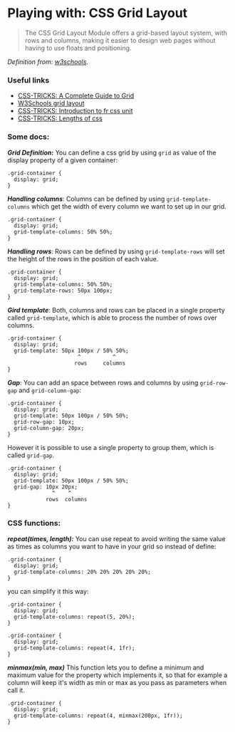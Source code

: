 # Playing with: CSS Grid Layout

>The CSS Grid Layout Module offers a grid-based layout system, with rows and columns, making it easier to design web pages without having to use floats and positioning.

*Definition from: [w3schools](https://www.w3schools.com/css/css_grid.asp).*

### Useful links

* [CSS-TRICKS: A Complete Guide to Grid
](https://css-tricks.com/snippets/css/complete-guide-grid/)
* [W3Schools grid layout](https://www.w3schools.com/css/css_grid.asp)
* [CSS-TRICKS: Introduction to fr css unit](https://css-tricks.com/introduction-fr-css-unit/)
* [CSS-TRICKS: Lengths of css](https://css-tricks.com/the-lengths-of-css/)

### Some docs:

***Grid Definition:*** You can define a css grid by using `grid` as value of the display property of a given container:

```
.grid-container {
  display: grid;  
}
```

***Handling columns***: Columns can be defined by using `grid-template-columns` which get the width of every column we want to set up in our grid.

```
.grid-container {
  display: grid;
  grid-template-columns: 50% 50%;
}
```

***Handling rows***: Rows can be defined by using `grid-template-rows` will set the height of the rows in the position of each value.

```
.grid-container {
  display: grid;
  grid-template-columns: 50% 50%;
  grid-template-rows: 50px 100px;
}
```

***Gird template***: Both, columns and rows can be placed in a single property called `grid-template`, which is able to process the number of rows over columns.

```
.grid-container {
  display: grid;
  grid-template: 50px 100px / 50% 50%;
                      ^          ^
                     rows     columns
}
```

***Gap***: You can add an space between rows and columns by using `grid-row-gap` and `grid-column-gap`:

```
.grid-container {
  display: grid;
  grid-template: 50px 100px / 50% 50%;
  grid-row-gap: 10px;
  grid-column-gap: 20px;
}
```

However it is possible to use a single property to group them, which is called `grid-gap`.


```
.grid-container {
  display: grid;
  grid-template: 50px 100px / 50% 50%;
  grid-gap: 10px 20px;
              ^    ^
            rows  columns
}
```

### CSS functions:
***repeat(times, length):***
You can use repeat to avoid writing the same value as times as columns you want to have in your grid so instead of define:
```
.grid-container {
  display: grid;
  grid-template-columns: 20% 20% 20% 20% 20%;
}
```
you can simplify it this way:
```
.grid-container {
  display: grid;
  grid-template-columns: repeat(5, 20%);
}
```
```
.grid-container {
  display: grid;
  grid-template-columns: repeat(4, 1fr);
}
```
***minmax(min, max)***
This function lets you to define a minimum and maximum value for the property which implements it, so that for example a column will keep it's width as min or max as you pass as parameters when call it.
```
.grid-container {
  display: grid;
  grid-template-columns: repeat(4, minmax(200px, 1fr));
}
```
